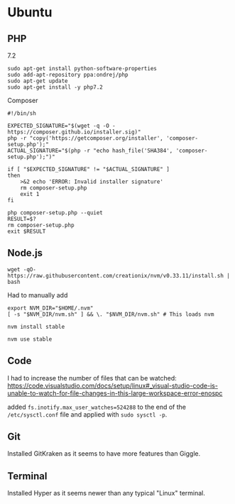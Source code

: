 # Ubuntu

## PHP

7.2

```
sudo apt-get install python-software-properties
sudo add-apt-repository ppa:ondrej/php
sudo apt-get update
sudo apt-get install -y php7.2
```

Composer

```
#!/bin/sh

EXPECTED_SIGNATURE="$(wget -q -O - https://composer.github.io/installer.sig)"
php -r "copy('https://getcomposer.org/installer', 'composer-setup.php');"
ACTUAL_SIGNATURE="$(php -r "echo hash_file('SHA384', 'composer-setup.php');")"

if [ "$EXPECTED_SIGNATURE" != "$ACTUAL_SIGNATURE" ]
then
    >&2 echo 'ERROR: Invalid installer signature'
    rm composer-setup.php
    exit 1
fi

php composer-setup.php --quiet
RESULT=$?
rm composer-setup.php
exit $RESULT
```

## Node.js

```
wget -qO- https://raw.githubusercontent.com/creationix/nvm/v0.33.11/install.sh | bash
```

Had to manually add 

```
export NVM_DIR="$HOME/.nvm"
[ -s "$NVM_DIR/nvm.sh" ] && \. "$NVM_DIR/nvm.sh" # This loads nvm
```

`nvm install stable`

`nvm use stable`

## Code

I had to increase the number of files that can be watched: https://code.visualstudio.com/docs/setup/linux#_visual-studio-code-is-unable-to-watch-for-file-changes-in-this-large-workspace-error-enospc

added `fs.inotify.max_user_watches=524288` to the end of the `/etc/sysctl.conf` file and applied with `sudo sysctl -p`. 

## Git

Installed GitKraken as it seems to have more features than Giggle.

## Terminal

Installed Hyper as it seems newer than any typical "Linux" terminal.


